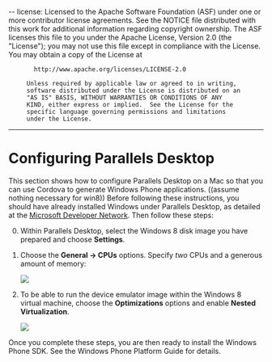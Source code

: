 --
license: Licensed to the Apache Software Foundation (ASF) under one
         or more contributor license agreements.  See the NOTICE file
         distributed with this work for additional information
         regarding copyright ownership.  The ASF licenses this file
         to you under the Apache License, Version 2.0 (the
         "License"); you may not use this file except in compliance
         with the License.  You may obtain a copy of the License at

           http://www.apache.org/licenses/LICENSE-2.0

         Unless required by applicable law or agreed to in writing,
         software distributed under the License is distributed on an
         "AS IS" BASIS, WITHOUT WARRANTIES OR CONDITIONS OF ANY
         KIND, either express or implied.  See the License for the
         specific language governing permissions and limitations
         under the License.
---

# Configuring Parallels Desktop

This section shows how to configure Parallels Desktop on a Mac so that
you can use Cordova to generate Windows Phone applications. ((assume
nothing necessary for win8)) Before following these instructions, you
should have already installed Windows under Parallels Desktop, as
detailed at the [Microsoft Developer
Network](http://msdn.microsoft.com/en-US/library/windows/apps/jj945424).
Then follow these steps:

0. Within Parallels Desktop, select the Windows 8 disk image you have
   prepared and choose __Settings__.

0. Choose the __General &rarr; CPUs__ options. Specify _two_ CPUs and
   a generous amount of memory:

   ![](img/guide/platforms/wp8/parallel_cpu_opts.png)

0. To be able to run the device emulator image within the Windows 8
   virtual machine, choose the __Optimizations__ options and enable
   __Nested Virtualization__.

   ![](img/guide/platforms/wp8/parallel_optimize_opts.png)

Once you complete these steps, you are then ready to install the
Windows Phone SDK.  See the Windows Phone Platform Guide for details.
